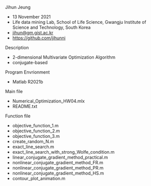Jihun Jeung 
- 13 November 2021
- Life data mining Lab, School of Life Science, Gwangju Institute of Science and Technology, South Korea
- jihun@gm.gist.ac.kr
- https://github.com/jihunni

Description
- 2-dimensional Multivariate Optimization Algorithm
- conjugate-based

Program Envrionment
- Matlab R2021b

Main file
- Numerical_Optimization_HW04.mlx
- README.txt

Function file
- objective_function_1.m
- objective_function_2.m
- objective_function_3.m
- create_random_N.m
- exact_line_search.m
- exact_line_search_with_strong_Wolfe_condition.m
- linear_conjugate_gradient_method_practical.m
- nonlinear_conjugate_gradient_method_FR.m
- nonlinear_conjugate_gradient_method_PR.m
- nonlinear_conjugate_gradient_method_HS.m
- contour_plot_animation.m
